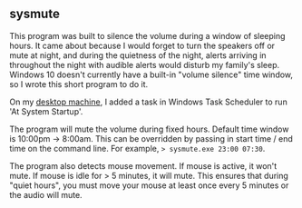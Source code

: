 ## sysmute

This program was built to silence the volume during a window of sleeping hours.
It came about because I would forget to turn the speakers off or mute at night,
and during the quietness of the night, alerts arriving in throughout the night with audible alerts
would disturb my family's sleep. Windows 10 doesn't currently have a built-in "volume silence" time window,
so I wrote this short program to do it.

On my [desktop machine](https://www.flickr.com/photos/morrisonbrett/19799056499), I added a task in Windows Task Scheduler to run 'At System Startup'.

The program will mute the volume during fixed hours.  Default time window is 10:00pm -> 8:00am.
This can be overridden by passing in start time / end time on the command line.  For example, `> sysmute.exe 23:00 07:30`.

The program also detects mouse movement. If mouse is active, it won't mute.  If mouse is idle for > 5 minutes, it will mute.
This ensures that during "quiet hours", you must move your mouse at least once every 5 minutes or the audio will mute.

